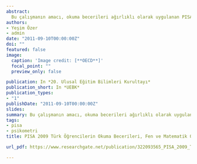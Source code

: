 ```yaml
---
abstract: 
  Bu çalışmanın amacı, okuma becerileri ağırlıklı olarak uygulanan PISA-2009 verilerini kullanarak cinsiyet, okul türü ve bölgelere göre öğrencilerin fen, matematik ve okuma becerileri okuryazarlığı arasındaki ilişkileri belirlemektir. 
authors:
- Yeşim Özer
- admin
date: "2011-09-10T00:00:00Z"
doi: ""
featured: false
image:
  caption: 'Image credit: [**OECD**]'
  focal_point: ""
  preview_only: false

publication: In *20. Ulusal Eğitim Bilimleri Kurultayı*
publication_short: In *UEBK*
publication_types:
- "1"
publishDate: "2011-09-10T00:00:00Z"
slides: 
summary: Bu çalışmanın amacı, okuma becerileri ağırlıklı olarak uygulanan PISA-2009 verilerini kullanarak cinsiyet, okul türü ve bölgelere göre öğrencilerin fen, matematik ve okuma becerileri okuryazarlığı arasındaki ilişkileri belirlemektir.
tags:
- pisa
- psikometri
title: PISA 2009 Türk Öğrencilerin Okuma Becerileri, Fen ve Matematik Okuryazarlığının Bazı Değişkenler Açısından İncelenmesi

url_pdf: https://www.researchgate.net/publication/322093565_PISA_2009_Turk_Ogrencilerin_Okuma_Becerileri_Fen_ve_Matematik_Okuryazarliginin_Bazi_Degiskenler_Acisindan_Incelenmesi

---
```



